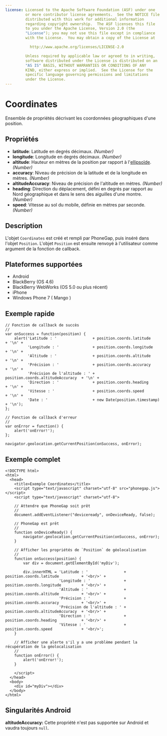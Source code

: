 ```yaml
---
license: Licensed to the Apache Software Foundation (ASF) under one
         or more contributor license agreements.  See the NOTICE file
         distributed with this work for additional information
         regarding copyright ownership.  The ASF licenses this file
         to you under the Apache License, Version 2.0 (the
         "License"); you may not use this file except in compliance
         with the License.  You may obtain a copy of the License at

           http://www.apache.org/licenses/LICENSE-2.0

         Unless required by applicable law or agreed to in writing,
         software distributed under the License is distributed on an
         "AS IS" BASIS, WITHOUT WARRANTIES OR CONDITIONS OF ANY
         KIND, either express or implied.  See the License for the
         specific language governing permissions and limitations
         under the License.
---
```


Coordinates
===========

Ensemble de propriétés décrivant les coordonnées géographiques d'une position.

Propriétés
----------

* __latitude__: Latitude en degrés décimaux. _(Number)_
* __longitude__: Longitude en degrés décimaux. _(Number)_
* __altitude__: Hauteur en mètres de la position par rapport à l'[ellipsoïde](http://earth-info.nga.mil/GandG/publications/tr8350.2/wgs84fin.pdf). _(Number)_
* __accuracy__: Niveau de précision de la latitude et de la longitude en mètres. _(Number)_
* __altitudeAccuracy__: Niveau de précision de l'altitude en mètres. _(Number)_
* __heading__: Direction du déplacement, défini en degrés par rapport au Nord géographique et dans le sens des aiguilles d'une montre. _(Number)_
* __speed__: Vitesse au sol du mobile, définie en mètres par seconde. _(Number)_

Description
-----------

L'objet `Coordinates` est créé et rempli par PhoneGap, puis inséré dans l'objet `Position`. L'objet `Position` est ensuite renvoyé à l'utilisateur comme argument de la fonction de callback.

Plateformes supportées
----------------------

- Android
- BlackBerry (OS 4.6)
- BlackBerry WebWorks (OS 5.0 ou plus récent)
- iPhone
- Windows Phone 7 ( Mango )

Exemple rapide
--------------

    // Fonction de callback de succès
    //
    var onSuccess = function(position) {
        alert('Latitude : '                + position.coords.latitude          + '\n' +
              'Longitude : '               + position.coords.longitude         + '\n' +
              'Altitude : '                + position.coords.altitude          + '\n' +
              'Précision : '               + position.coords.accuracy          + '\n' +
              'Précision de l'altitude : ' + position.coords.altitudeAccuracy  + '\n' +
              'Direction : '               + position.coords.heading           + '\n' +
              'Vitesse : '                 + position.coords.speed             + '\n' +
              'Date : '                    + new Date(position.timestamp)      + '\n');
    };

    // Fonction de callback d'erreur
    //
    var onError = function() {
        alert('onError!');
    };

    navigator.geolocation.getCurrentPosition(onSuccess, onError);

Exemple complet
---------------

    <!DOCTYPE html>
    <html>
      <head>
        <title>Exemple Coordinates</title>
        <script type="text/javascript" charset="utf-8" src="phonegap.js"></script>
        <script type="text/javascript" charset="utf-8">

        // Attendre que PhoneGap soit prêt
        //
        document.addEventListener("deviceready", onDeviceReady, false);

        // PhoneGap est prêt
        //
        function onDeviceReady() {
            navigator.geolocation.getCurrentPosition(onSuccess, onError);
        }
    
        // Afficher les propriétés de `Position` de géolocalisation
        //
        function onSuccess(position) {
            var div = document.getElementById('myDiv');
        
            div.innerHTML = 'Latitude : '                + position.coords.latitude          + '<br/>' +
                            'Longitude : '               + position.coords.longitude         + '<br/>' +
                            'Altitude : '                + position.coords.altitude          + '<br/>' +
                            'Précision : '               + position.coords.accuracy          + '<br/>' +
                            'Précision de l'altitude : ' + position.coords.altitudeAccuracy  + '<br/>' +
                            'Direction : '               + position.coords.heading           + '<br/>' +
                            'Vitesse : '                 + position.coords.speed             + '<br/>';
        }
    
        // Afficher une alerte s'il y a une problème pendant la récupération de la géolocalisation
        //
        function onError() {
            alert('onError!');
        }

        </script>
      </head>
      <body>
        <div id="myDiv"></div>
      </body>
    </html>
    
Singularités Android
--------------------

__altitudeAccuracy:__ Cette propriété n'est pas supportée sur Android et vaudra toujours `null`.
